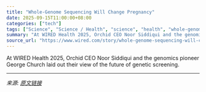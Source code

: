 ```yaml
---
title: "Whole-Genome Sequencing Will Change Pregnancy"
date: 2025-09-15T11:00:00+08:00
categories: ["tech"]
tags: ["Science", "Science / Health", "science", "health", "whole-genome sequencing", "genetics", "WIRED Health", "Events"]
summary: "At WIRED Health 2025, Orchid CEO Noor Siddiqui and the genomics pioneer George Church laid out their view of the future of genetic screening."
source_url: "https://www.wired.com/story/whole-genome-sequencing-will-change-pregnancy/"
---
```


At WIRED Health 2025, Orchid CEO Noor Siddiqui and the genomics pioneer George Church laid out their view of the future of genetic screening.

---

*来源: [原文链接](https://www.wired.com/story/whole-genome-sequencing-will-change-pregnancy/)*
